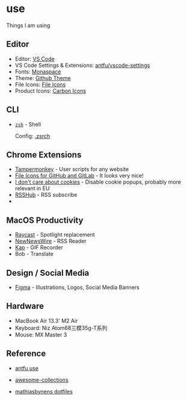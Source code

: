 # use
Things I am using

## Editor

- Editor: [VS Code](https://code.visualstudio.com/)
- VS Code Settings & Extensions: [antfu/vscode-settings](https://github.com/antfu/vscode-settings)
- Fonts: [Monaspace](https://monaspace.githubnext.com/)
- Theme: [Github Theme](https://github.com/primer/github-vscode-theme)
- File Icons: [File Icons](https://marketplace.visualstudio.com/items?itemName=file-icons.file-icons)
- Product Icons: [Carbon Icons](https://github.com/antfu/vscode-icons-carbon)

## CLI

- [`zsh`](https://zsh.org/) - Shell

  Config: [.zsrch](https://github.com/huyixi/use/blob/master/.zshrc)

## Chrome Extensions

- [Tampermonkey](https://chrome.google.com/webstore/detail/tampermonkey/dhdgffkkebhmkfjojejmpbldmpobfkfo) - User scripts for any website
- [File Icons for GitHub and GitLab](https://chrome.google.com/webstore/detail/file-icons-for-github-and/ficfmibkjjnpogdcfhfokmihanoldbfe) - It looks very nice!
- [I don't care about cookies](https://chrome.google.com/webstore/detail/i-dont-care-about-cookies/fihnjjcciajhdojfnbdddfaoknhalnja) - Disable cookie popups, probably more relevant in EU
- [RSSHub](https://rsshub.app/) - RSS subscribe
- 

## MacOS Productivity

- [Raycast](https://raycast.com/) - Spotlight replacement
- [NewNewsWire](https://netnewswire.com/) - RSS Reader
- [Kap](https://getkap.co/) - GIF Recorder
- Bob - Translate

## Design / Social Media

- [Figma](https://www.figma.com/) - Illustrations, Logos, Social Media Banners

## Hardware

- MacBook Air 13.3' M2 Air
- Keyboard: Niz Atom68三模35g-T系列
- Mouse: MX Master 3

## Reference

- [antfu use](https://github.com/antfu/use)

- [awesome-collections](https://github.com/Simon-He95/awesome-collections/tree/main/zshrc/.oh-my-zsh)

- [mathiasbynens dotfiles](https://github.com/mathiasbynens/dotfiles)
